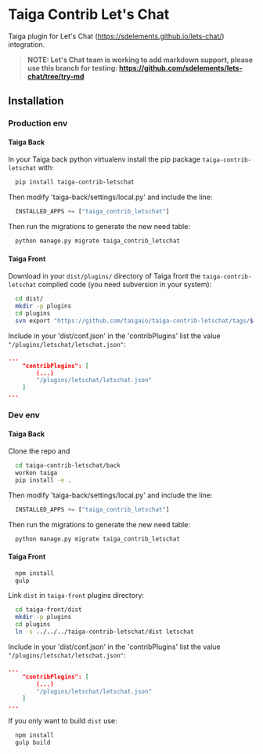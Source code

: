 Taiga Contrib Let's Chat
========================

Taiga plugin for Let's Chat (https://sdelements.github.io/lets-chat/) integration.

> **NOTE: Let's Chat team is working to add markdown support, please use this branch for testing: https://github.com/sdelements/lets-chat/tree/try-md**

Installation
------------
### Production env

#### Taiga Back

In your Taiga back python virtualenv install the pip package `taiga-contrib-letschat` with:

```bash
  pip install taiga-contrib-letschat
```

Then modify 'taiga-back/settings/local.py' and include the line:

```python
  INSTALLED_APPS += ["taiga_contrib_letschat"]
```

Then run the migrations to generate the new need table:

```bash
  python manage.py migrate taiga_contrib_letschat
```

#### Taiga Front

Download in your `dist/plugins/` directory of Taiga front the `taiga-contrib-letschat` compiled code (you need subversion in your system):

```bash
  cd dist/
  mkdir -p plugins
  cd plugins
  svn export "https://github.com/taigaio/taiga-contrib-letschat/tags/$(pip show taiga-contrib-letschat | awk '/^Version: /{print $2}')/front/dist" "letschat"
```

Include in your 'dist/conf.json' in the 'contribPlugins' list the value `"/plugins/letschat/letschat.json"`:

```json
...
    "contribPlugins": [
        (...)
        "/plugins/letschat/letschat.json"
    ]
...
```

### Dev env

#### Taiga Back

Clone the repo and

```bash
  cd taiga-contrib-letschat/back
  workon taiga
  pip install -e .
```

Then modify 'taiga-back/settings/local.py' and include the line:

```python
  INSTALLED_APPS += ["taiga_contrib_letschat"]
```

Then run the migrations to generate the new need table:

```bash
  python manage.py migrate taiga_contrib_letschat
```

#### Taiga Front

```bash
  npm install
  gulp
```

Link `dist` in `taiga-front` plugins directory:

```bash
  cd taiga-front/dist
  mkdir -p plugins
  cd plugins
  ln -s ../../../taiga-contrib-letschat/dist letschat
```

Include in your 'dist/conf.json' in the 'contribPlugins' list the value `"/plugins/letschat/letschat.json"`:

```json
...
    "contribPlugins": [
        (...)
        "/plugins/letschat/letschat.json"
    ]
...
```

If you only want to build `dist` use:

```bash
  npm install
  gulp build
```
